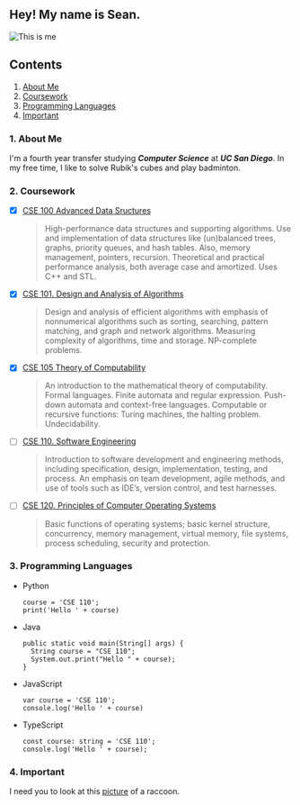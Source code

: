 
## Hey! My name is Sean.
![This is me](me.png)
## Contents
1. [About Me](https://sejli.github.io/github-pages/#1-about-me)
2. [Coursework](https://sejli.github.io/github-pages/#2-coursework)
3. [Programming Languages](https://sejli.github.io/github-pages/#3-programming-languages)
4. [Important](https://sejli.github.io/github-pages/#4-important)

### 1. About Me
I'm a fourth year transfer studying ***Computer Science*** at ***UC San Diego***. In my free time, I like to solve Rubik's cubes and play badminton.

### 2. Coursework
- [x] [CSE 100 Advanced Data Sructures](https://catalog.ucsd.edu/courses/CSE.html#cse100) 
  > High-performance data structures and supporting algorithms. Use and implementation of data structures like (un)balanced trees, graphs, priority queues, and hash tables. Also, memory management, pointers, recursion. Theoretical and practical performance analysis, both average case and amortized. Uses C++ and STL.

- [x] [CSE 101. Design and Analysis of Algorithms](https://catalog.ucsd.edu/courses/CSE.html#cse101)
  > Design and analysis of efficient algorithms with emphasis of nonnumerical algorithms such as sorting, searching, pattern matching, and graph and network algorithms. Measuring complexity of algorithms, time and storage. NP-complete problems.

- [x] [CSE 105 Theory of Computability](https://catalog.ucsd.edu/courses/CSE.html#cse105)
  > An introduction to the mathematical theory of computability. Formal languages. Finite automata and regular expression. Push-down automata and context-free languages. Computable or recursive functions: Turing machines, the halting problem. Undecidability.

- [ ] [CSE 110. Software Engineering](https://catalog.ucsd.edu/courses/CSE.html#cse110)
  > Introduction to software development and engineering methods, including specification, design, implementation, testing, and process. An emphasis on team development, agile methods, and use of tools such as IDE’s, version control, and test harnesses.

- [ ] [CSE 120. Principles of Computer Operating Systems](https://catalog.ucsd.edu/courses/CSE.html#cse120)
  > Basic functions of operating systems; basic kernel structure, concurrency, memory management, virtual memory, file systems, process scheduling, security and protection.

### 3. Programming Languages
- Python
  ```
  course = 'CSE 110';
  print('Hello ' + course)
  ```
- Java
  ```
  public static void main(String[] args) {
    String course = "CSE 110";
    System.out.print("Hello " + course);
  }
  ```
- JavaScript
  ```
  var course = 'CSE 110';
  console.log('Hello ' + course)
  ```
- TypeScript
  ```
  const course: string = 'CSE 110';
  console.log('Hello ' + course);
  ```

### 4. Important
I need you to look at this [picture](raccoon.jpg) of a raccoon. 